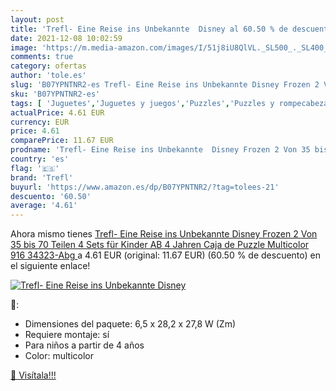 ```yaml
---
layout: post
title: 'Trefl- Eine Reise ins Unbekannte  Disney al 60.50 % de descuento'
date: 2021-12-08 10:02:59
image: 'https://m.media-amazon.com/images/I/51j8iU8QlVL._SL500_._SL400_.jpg'
comments: true
category: ofertas
author: 'tole.es'
slug: 'B07YPNTNR2-es Trefl- Eine Reise ins Unbekannte Disney Frozen 2 Von 35...'
sku: 'B07YPNTNR2-es'
tags: [ 'Juguetes','Juguetes y juegos','Puzzles','Puzzles y rompecabezas','puzzle','trefl', ]
actualPrice: 4.61 EUR
currency: EUR
price: 4.61
comparePrice: 11.67 EUR
prodname: 'Trefl- Eine Reise ins Unbekannte  Disney Frozen 2 Von 35 bis 70 Teilen  4 Sets  für Kinder AB 4 Jahren Caja de Puzzle  Multicolor  916 34323-Abg '
country: 'es'
flag: '🇪🇸'
brand: 'Trefl'
buyurl: 'https://www.amazon.es/dp/B07YPNTNR2/?tag=tolees-21'
descuento: '60.50'
average: '4.61'
---
```


Ahora mismo tienes [Trefl- Eine Reise ins Unbekannte  Disney Frozen 2 Von 35 bis 70 Teilen  4 Sets  für Kinder AB 4 Jahren Caja de Puzzle  Multicolor  916 34323-Abg ](https://www.amazon.es/dp/B07YPNTNR2/?tag=tolees-21) a 4.61 EUR (original: 11.67 EUR) (60.50 %  de descuento) en el siguiente enlace!

[![Trefl- Eine Reise ins Unbekannte  Disney](https://m.media-amazon.com/images/I/51j8iU8QlVL._SL500_._SL400_.jpg)](https://www.amazon.es/dp/B07YPNTNR2/?tag=tolees-21)

🔎:

- Dimensiones del paquete: 6,5 x 28,2 x 27,8 W (Zm)
- Requiere montaje: sí
- Para niños a partir de 4 años
- Color: multicolor

[🛒 Visítala!!!](https://www.amazon.es/dp/B07YPNTNR2/?tag=tolees-21)
